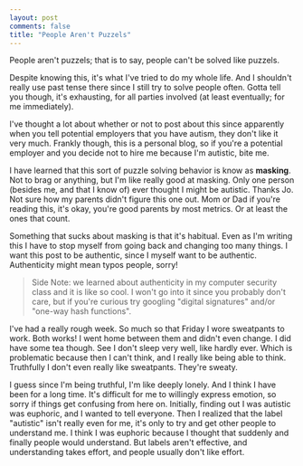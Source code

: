 ```yaml
---
layout: post
comments: false
title: "People Aren't Puzzels"
---
```


People aren't puzzels; that is to say, people can't be solved like puzzels.

Despite knowing this, it's what I've tried to do my whole life. And I shouldn't really use past tense there since I still try to solve people often. Gotta tell you though, it's exhausting, for all parties involved (at least eventually; for me immediately). 

I've thought a lot about whether or not to post about this since apparently when you tell potential employers that you have autism, they don't like it very much. Frankly though, this is a personal blog, so if you're a potential employer and you decide not to hire me because I'm autistic, bite me.

I have learned that this sort of puzzle solving behavior is know as **masking**. Not to brag or anything, but I'm like really good at masking. Only one person (besides me, and that I know of) ever thought I might be autistic. Thanks Jo. Not sure how my parents didn't figure this one out. Mom or Dad if you're reading this, it's okay, you're good parents by most metrics. Or at least the ones that count.

Something that sucks about masking is that it's habitual. Even as I'm writing this I have to stop myself from going back and changing too many things. I want this post to be authentic, since I myself want to be authentic. Authenticity might mean typos people, sorry! 

> Side Note: we learned about authenticity in my computer security class and it is like so cool. I won't go into it since you probably don't care, but if you're curious try googling "digital signatures" and/or "one-way hash functions".

I've had a really rough week. So much so that Friday I wore sweatpants to work. Both works! I went home between them and didn't even change. I did have some tea though. See I don't sleep very well, like hardly ever. Which is problematic because then I can't think, and I really like being able to think. Truthfully I don't even really like sweatpants. They're sweaty.

I guess since I'm being truthful, I'm like deeply lonely. And I think I have been for a long time. It's difficult for me to willingly express emotion, so sorry if things get confusing from here on. Initially, finding out I was autistic was euphoric, and I wanted to tell everyone. Then I realized that the label "autistic" isn't really even for me, it's only to try and get other people to understand me. I think I was euphoric because I thought that suddenly and finally people would understand. But labels aren't effective, and understanding takes effort, and people usually don't like effort.
